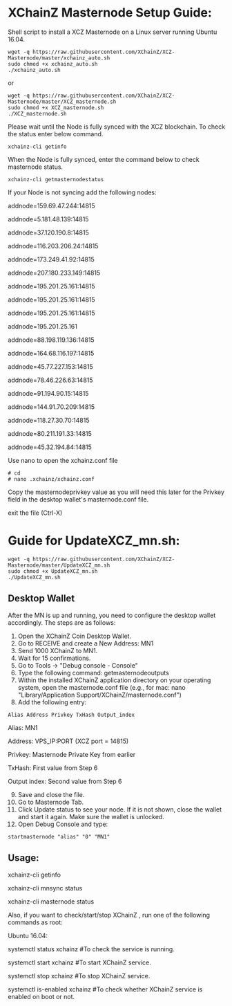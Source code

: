 # XChainZ Masternode Setup Guide:
Shell script to install a XCZ Masternode on a Linux server running Ubuntu 16.04.

```
wget -q https://raw.githubusercontent.com/XChainZ/XCZ-Masternode/master/xchainz_auto.sh
sudo chmod +x xchainz_auto.sh
./xchainz_auto.sh
```
or

```
wget -q https://raw.githubusercontent.com/XChainZ/XCZ-Masternode/master/XCZ_masternode.sh
sudo chmod +x XCZ_masternode.sh
./XCZ_masternode.sh
```


Please wait until the Node is fully synced with the XCZ blockchain.
To check the status enter below command.

`xchainz-cli getinfo`


When the Node is fully synced, enter the command below to check masternode status. 

`xchainz-cli getmasternodestatus`

If your Node is not syncing add the following nodes:

addnode=159.69.47.244:14815

addnode=5.181.48.139:14815

addnode=37.120.190.8:14815

addnode=116.203.206.24:14815

addnode=173.249.41.92:14815

addnode=207.180.233.149:14815

addnode=195.201.25.161:14815

addnode=195.201.25.161:14815 

addnode=195.201.25.161:14815

addnode=195.201.25.161

addnode=88.198.119.136:14815

addnode=164.68.116.197:14815

addnode=45.77.227.153:14815

addnode=78.46.226.63:14815

addnode=91.194.90.15:14815

addnode=144.91.70.209:14815

addnode=118.27.30.70:14815

addnode=80.211.191.33:14815

addnode=45.32.194.84:14815

Use nano to open the xchainz.conf file

```
# cd
# nano .xchainz/xchainz.conf
```
Copy the masternodeprivkey value as you will need this later for the Privkey field in the desktop wallet's masternode.conf file.

exit the file (Ctrl-X)

# Guide for UpdateXCZ_mn.sh:

```
wget -q https://raw.githubusercontent.com/XChainZ/XCZ-Masternode/master/UpdateXCZ_mn.sh
sudo chmod +x UpdateXCZ_mn.sh
./UpdateXCZ_mn.sh
```

 

## Desktop Wallet
After the MN is up and running, you need to configure the desktop wallet accordingly. The steps are as follows:

1. Open the XChainZ Coin Desktop Wallet.
2. Go to RECEIVE and create a New Address: MN1
3. Send 1000 XChainZ to MN1.
4. Wait for 15 confirmations.
5. Go to Tools -> "Debug console - Console"
6. Type the following command: getmasternodeoutputs
7. Within the installed XChainZ application directory on your operating system, open the masternode.conf file
(e.g., for mac: nano "Library/Application Support/XChainZ/masternode.conf")
8. Add the following entry:
```
Alias Address Privkey TxHash Output_index
```
Alias: MN1

Address: VPS_IP:PORT  (XCZ port = 14815)

Privkey: Masternode Private Key from earlier

TxHash: First value from Step 6

Output index: Second value from Step 6

9. Save and close the file.
10. Go to Masternode Tab.
11. Click Update status to see your node. If it is not shown, close the wallet and start it again. Make sure the wallet is unlocked.
12. Open Debug Console and type:

```
startmasternode "alias" "0" "MN1"
```
## Usage:

xchainz-cli getinfo

xchainz-cli mnsync status

xchainz-cli masternode status

Also, if you want to check/start/stop XChainZ , run one of the following commands as root:

Ubuntu 16.04:

systemctl status xchainz #To check the service is running.

systemctl start xchainz #To start XChainZ service.

systemctl stop xchainz #To stop XChainZ service.

systemctl is-enabled xchainz #To check whether XChainZ service is enabled on boot or not.
